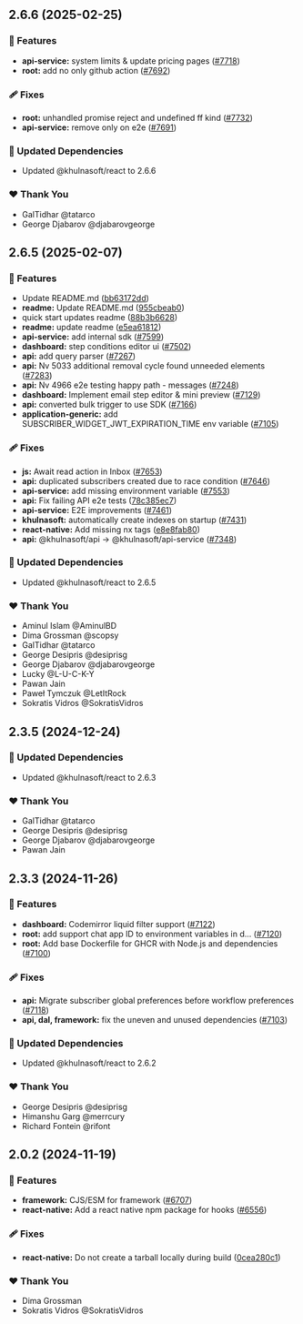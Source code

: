 ## 2.6.6 (2025-02-25)

### 🚀 Features

- **api-service:** system limits & update pricing pages ([#7718](https://github.com/khulnasoft/khulnasoft/pull/7718))
- **root:** add no only github action ([#7692](https://github.com/khulnasoft/khulnasoft/pull/7692))

### 🩹 Fixes

- **root:** unhandled promise reject and undefined ff kind ([#7732](https://github.com/khulnasoft/khulnasoft/pull/7732))
- **api-service:** remove only on e2e ([#7691](https://github.com/khulnasoft/khulnasoft/pull/7691))

### 🧱 Updated Dependencies

- Updated @khulnasoft/react to 2.6.6

### ❤️ Thank You

- GalTidhar @tatarco
- George Djabarov @djabarovgeorge


## 2.6.5 (2025-02-07)

### 🚀 Features

- Update README.md ([bb63172dd](https://github.com/khulnasoft/khulnasoft/commit/bb63172dd))
- **readme:** Update README.md ([955cbeab0](https://github.com/khulnasoft/khulnasoft/commit/955cbeab0))
- quick start updates readme ([88b3b6628](https://github.com/khulnasoft/khulnasoft/commit/88b3b6628))
- **readme:** update readme ([e5ea61812](https://github.com/khulnasoft/khulnasoft/commit/e5ea61812))
- **api-service:** add internal sdk ([#7599](https://github.com/khulnasoft/khulnasoft/pull/7599))
- **dashboard:** step conditions editor ui ([#7502](https://github.com/khulnasoft/khulnasoft/pull/7502))
- **api:** add query parser ([#7267](https://github.com/khulnasoft/khulnasoft/pull/7267))
- **api:** Nv 5033 additional removal cycle found unneeded elements ([#7283](https://github.com/khulnasoft/khulnasoft/pull/7283))
- **api:** Nv 4966 e2e testing happy path - messages ([#7248](https://github.com/khulnasoft/khulnasoft/pull/7248))
- **dashboard:** Implement email step editor & mini preview ([#7129](https://github.com/khulnasoft/khulnasoft/pull/7129))
- **api:** converted bulk trigger to use SDK ([#7166](https://github.com/khulnasoft/khulnasoft/pull/7166))
- **application-generic:** add SUBSCRIBER_WIDGET_JWT_EXPIRATION_TIME env variable ([#7105](https://github.com/khulnasoft/khulnasoft/pull/7105))

### 🩹 Fixes

- **js:** Await read action in Inbox ([#7653](https://github.com/khulnasoft/khulnasoft/pull/7653))
- **api:** duplicated subscribers created due to race condition ([#7646](https://github.com/khulnasoft/khulnasoft/pull/7646))
- **api-service:** add missing environment variable ([#7553](https://github.com/khulnasoft/khulnasoft/pull/7553))
- **api:** Fix failing API e2e tests ([78c385ec7](https://github.com/khulnasoft/khulnasoft/commit/78c385ec7))
- **api-service:** E2E improvements ([#7461](https://github.com/khulnasoft/khulnasoft/pull/7461))
- **khulnasoft:** automatically create indexes on startup ([#7431](https://github.com/khulnasoft/khulnasoft/pull/7431))
- **react-native:** Add missing nx tags ([e8e8fab80](https://github.com/khulnasoft/khulnasoft/commit/e8e8fab80))
- **api:** @khulnasoft/api -> @khulnasoft/api-service ([#7348](https://github.com/khulnasoft/khulnasoft/pull/7348))

### 🧱 Updated Dependencies

- Updated @khulnasoft/react to 2.6.5

### ❤️ Thank You

- Aminul Islam @AminulBD
- Dima Grossman @scopsy
- GalTidhar @tatarco
- George Desipris @desiprisg
- George Djabarov @djabarovgeorge
- Lucky @L-U-C-K-Y
- Pawan Jain
- Paweł Tymczuk @LetItRock
- Sokratis Vidros @SokratisVidros


## 2.3.5 (2024-12-24)

### 🧱 Updated Dependencies

- Updated @khulnasoft/react to 2.6.3

### ❤️ Thank You

- GalTidhar @tatarco
- George Desipris @desiprisg
- George Djabarov @djabarovgeorge
- Pawan Jain


## 2.3.3 (2024-11-26)

### 🚀 Features

- **dashboard:** Codemirror liquid filter support ([#7122](https://github.com/khulnasoft/khulnasoft/pull/7122))
- **root:** add support chat app ID to environment variables in d… ([#7120](https://github.com/khulnasoft/khulnasoft/pull/7120))
- **root:** Add base Dockerfile for GHCR with Node.js and dependencies ([#7100](https://github.com/khulnasoft/khulnasoft/pull/7100))

### 🩹 Fixes

- **api:** Migrate subscriber global preferences before workflow preferences ([#7118](https://github.com/khulnasoft/khulnasoft/pull/7118))
- **api, dal, framework:** fix the uneven and unused dependencies ([#7103](https://github.com/khulnasoft/khulnasoft/pull/7103))

### 🧱 Updated Dependencies

- Updated @khulnasoft/react to 2.6.2

### ❤️  Thank You

- George Desipris @desiprisg
- Himanshu Garg @merrcury
- Richard Fontein @rifont

## 2.0.2 (2024-11-19)

### 🚀 Features

- **framework:** CJS/ESM for framework ([#6707](https://github.com/khulnasoft/khulnasoft/pull/6707))
- **react-native:** Add a react native npm package for hooks ([#6556](https://github.com/khulnasoft/khulnasoft/pull/6556))

### 🩹 Fixes

- **react-native:** Do not create a tarball locally during build ([0cea280c1](https://github.com/khulnasoft/khulnasoft/commit/0cea280c1))

### ❤️  Thank You

- Dima Grossman
- Sokratis Vidros @SokratisVidros